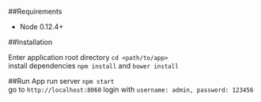 ##Requirements

* Node 0.12.4+

##Installation

Enter application root directory `cd <path/to/app>`  
install dependencies `npm install` and `bower install` 

##Run App
run server `npm start`  
go to `http://localhost:8060`
login with `username: admin, password: 123456`